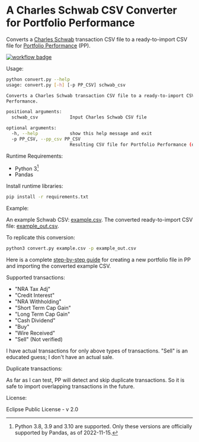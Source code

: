 # A Charles Schwab CSV Converter for Portfolio Performance

Converts a [Charles Schwab](https://www.schwab.com/) transaction CSV file to a ready-to-import CSV file for [Portfolio Performance](https://www.portfolio-performance.info/en/) (PP).

[ ![workflow badge](https://github.com/rlan/convert-csv-schwab2pp/actions/workflows/python-app.yml/badge.svg) ](https://github.com/rlan/convert-csv-schwab2pp/actions)

Usage:

```sh
python convert.py --help
usage: convert.py [-h] [-p PP_CSV] schwab_csv

Converts a Charles Schwab transaction CSV file to a ready-to-import CSV file for Portfolio
Performance.

positional arguments:
  schwab_csv            Input Charles Schwab CSV file

optional arguments:
  -h, --help            show this help message and exit
  -p PP_CSV, --pp_csv PP_CSV
                        Resulting CSV file for Portfolio Performance (default: pp.csv)
```

Runtime Requirements:

* Python 3[^1]
* Pandas

Install runtime libraries:

```sh
pip install -r requirements.txt
```

Example:

An example Schwab CSV: [example.csv](example.csv).
The converted ready-to-import CSV file: [example_out.csv](example_out.csv).

To replicate this conversion:

```sh
python3 convert.py example.csv -p example_out.csv
```

Here is a complete [step-by-step guide](./guide/README.md) for creating a new portfolio file in PP and importing the converted example CSV.

Supported transactions:

* "NRA Tax Adj"
* "Credit Interest"
* "NRA Withholding"
* "Short Term Cap Gain"
* "Long Term Cap Gain"
* "Cash Dividend"
* "Buy"
* "Wire Received"
* "Sell" (Not verified)

I have actual transactions for only above types of transactions. "Sell" is an educated guess; I don't have an actual sale.

Duplicate transactions:

As far as I can test, PP will detect and skip duplicate transactions. So it is safe to import overlapping transactions in the future.

License:

Eclipse Public License - v 2.0


[^1]: Python 3.8, 3.9 and 3.10 are supported. Only these versions are officially supported by Pandas, as of 2022-11-15.
